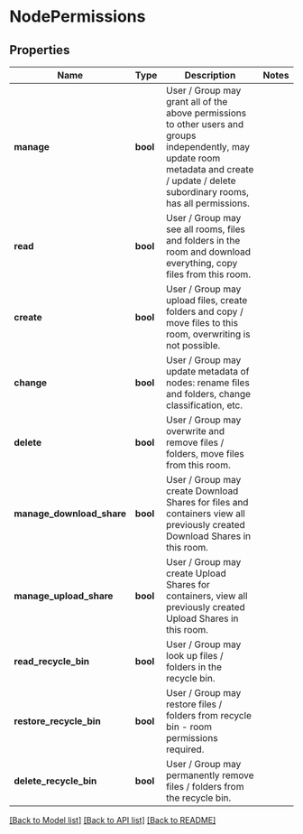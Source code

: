 # NodePermissions

## Properties
Name | Type | Description | Notes
------------ | ------------- | ------------- | -------------
**manage** | **bool** | User / Group may grant all of the above permissions to other users and groups independently, may update room metadata and create / update / delete subordinary rooms, has all permissions. | 
**read** | **bool** | User / Group may see all rooms, files and folders in the room and download everything, copy files from this room. | 
**create** | **bool** | User / Group may upload files, create folders and copy / move files to this room, overwriting is not possible. | 
**change** | **bool** | User / Group may update metadata of nodes: rename files and folders, change classification, etc. | 
**delete** | **bool** | User / Group may overwrite and remove files / folders, move files from this room. | 
**manage_download_share** | **bool** | User / Group may create Download Shares for files and containers view all previously created Download Shares in this room. | 
**manage_upload_share** | **bool** | User / Group may create Upload Shares for containers, view all previously created Upload Shares in this room. | 
**read_recycle_bin** | **bool** | User / Group may look up files / folders in the recycle bin. | 
**restore_recycle_bin** | **bool** | User / Group may restore files / folders from recycle bin - room permissions required. | 
**delete_recycle_bin** | **bool** | User / Group may permanently remove files / folders from the recycle bin. | 

[[Back to Model list]](../README.md#documentation-for-models) [[Back to API list]](../README.md#documentation-for-api-endpoints) [[Back to README]](../README.md)


